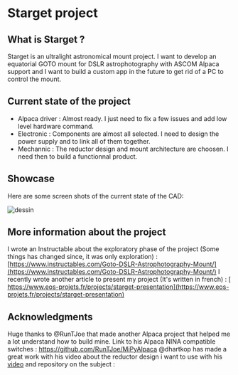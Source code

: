 # Starget project
## What is Starget ?
Starget is an ultralight astronomical mount project. I want to develop an equatorial GOTO mount for DSLR astrophotography with ASCOM Alpaca support and I want to build a custom app in the future to get rid of a PC to control the mount.


## Current state of the project
- Alpaca driver : Almost ready. I just need to fix a few issues and add low level hardware command.
- Electronic : Components are almost all selected. I need to design the power supply and to link all of them together.
- Mechannic : The reductor design and mount architecture are choosen. I need then to build a functionnal product.

## Showcase
Here are some screen shots of the current state of the CAD:

![dessin](https://github.com/user-attachments/assets/e6cdfded-40d3-49fc-8dd4-796f2164dc75)<?xml version="1.0" encoding="UTF-8" standalone="no"?>
 
## More information about the project
I wrote an Instructable about the exploratory phase of the project (Some things has changed since, it was only exploration) : [https://www.instructables.com/Goto-DSLR-Astrophotography-Mount/](https://www.instructables.com/Goto-DSLR-Astrophotography-Mount/)
I recently wrote another article to present my project (It's written in french) : [ https://www.eos-projets.fr/projects/starget-presentation](https://www.eos-projets.fr/projects/starget-presentation)



## Acknowledgments
Huge thanks to @RunTJoe that made another Alpaca project that helped me a lot understand how to build mine. Link to his Alpaca NINA compatible switches : https://github.com/RunTJoe/MiPyAlpaca
@dhartkop has made a great work with his video about the reductor design i want to use with his [video]([https://www.youtube.com/channel/UCwy2hl33Er2lLLREiwp_ang](https://www.youtube.com/watch?v=-VtbSvVxaFA)) and repository on the subject : 

